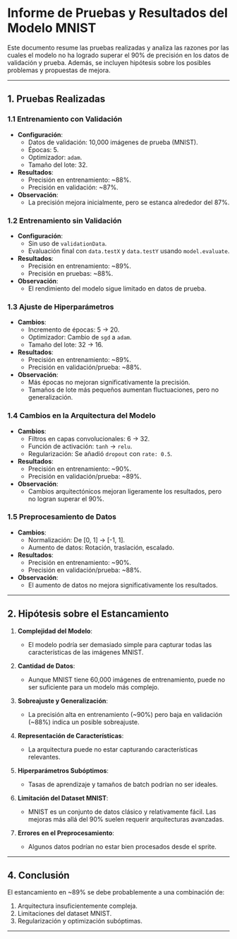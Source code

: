 # Informe de Pruebas y Resultados del Modelo MNIST

Este documento resume las pruebas realizadas y analiza las razones por las cuales el modelo no ha logrado superar el 90% de precisión en los datos de validación y prueba. Además, se incluyen hipótesis sobre los posibles problemas y propuestas de mejora.

---

## **1. Pruebas Realizadas**

### **1.1 Entrenamiento con Validación**
- **Configuración**:
  - Datos de validación: 10,000 imágenes de prueba (MNIST).
  - Épocas: 5.
  - Optimizador: `adam`.
  - Tamaño del lote: 32.
- **Resultados**:
  - Precisión en entrenamiento: ~88%.
  - Precisión en validación: ~87%.
- **Observación**:
  - La precisión mejora inicialmente, pero se estanca alrededor del 87%.

### **1.2 Entrenamiento sin Validación**
- **Configuración**:
  - Sin uso de `validationData`.
  - Evaluación final con `data.testX` y `data.testY` usando `model.evaluate`.
- **Resultados**:
  - Precisión en entrenamiento: ~89%.
  - Precisión en pruebas: ~88%.
- **Observación**:
  - El rendimiento del modelo sigue limitado en datos de prueba.

### **1.3 Ajuste de Hiperparámetros**
- **Cambios**:
  - Incremento de épocas: 5 → 20.
  - Optimizador: Cambio de `sgd` a `adam`.
  - Tamaño del lote: 32 → 16.
- **Resultados**:
  - Precisión en entrenamiento: ~89%.
  - Precisión en validación/prueba: ~88%.
- **Observación**:
  - Más épocas no mejoran significativamente la precisión.
  - Tamaños de lote más pequeños aumentan fluctuaciones, pero no generalización.

### **1.4 Cambios en la Arquitectura del Modelo**
- **Cambios**:
  - Filtros en capas convolucionales: 6 → 32.
  - Función de activación: `tanh` → `relu`.
  - Regularización: Se añadió `dropout` con `rate: 0.5`.
- **Resultados**:
  - Precisión en entrenamiento: ~90%.
  - Precisión en validación/prueba: ~89%.
- **Observación**:
  - Cambios arquitectónicos mejoran ligeramente los resultados, pero no logran superar el 90%.

### **1.5 Preprocesamiento de Datos**
- **Cambios**:
  - Normalización: De [0, 1] → [-1, 1].
  - Aumento de datos: Rotación, traslación, escalado.
- **Resultados**:
  - Precisión en entrenamiento: ~90%.
  - Precisión en validación/prueba: ~88%.
- **Observación**:
  - El aumento de datos no mejora significativamente los resultados.

---

## **2. Hipótesis sobre el Estancamiento**

1. **Complejidad del Modelo**:
   - El modelo podría ser demasiado simple para capturar todas las características de las imágenes MNIST.

2. **Cantidad de Datos**:
   - Aunque MNIST tiene 60,000 imágenes de entrenamiento, puede no ser suficiente para un modelo más complejo.

3. **Sobreajuste y Generalización**:
   - La precisión alta en entrenamiento (~90%) pero baja en validación (~88%) indica un posible sobreajuste.

4. **Representación de Características**:
   - La arquitectura puede no estar capturando características relevantes.

5. **Hiperparámetros Subóptimos**:
   - Tasas de aprendizaje y tamaños de batch podrían no ser ideales.

6. **Limitación del Dataset MNIST**:
   - MNIST es un conjunto de datos clásico y relativamente fácil. Las mejoras más allá del 90% suelen requerir arquitecturas avanzadas.

7. **Errores en el Preprocesamiento**:
   - Algunos datos podrían no estar bien procesados desde el sprite.


---

## **4. Conclusión**

El estancamiento en ~89% se debe probablemente a una combinación de:
1. Arquitectura insuficientemente compleja.
2. Limitaciones del dataset MNIST.
3. Regularización y optimización subóptimas.



---

